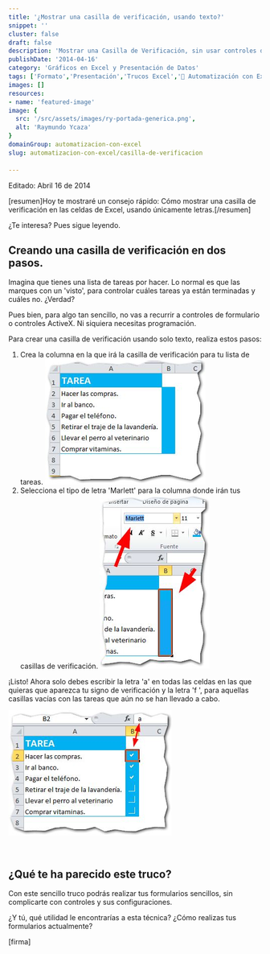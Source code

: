 ```yaml
---
title: '¿Mostrar una casilla de verificación, usando texto?'
snippet: ''
cluster: false
draft: false 
description: 'Mostrar una Casilla de Verificación, sin usar controles de formulario, puede ser una gran ayuda si tienes planeado hacer un listado muy sencillo.'
publishDate: '2014-04-16'
category: 'Gráficos en Excel y Presentación de Datos'
tags: ['Formato','Presentación','Trucos Excel','🤖 Automatización con Excel']
images: []
resources: 
- name: 'featured-image'
image: {
  src: '/src/assets/images/ry-portada-generica.png',
  alt: 'Raymundo Ycaza'
}
domainGroup: automatizacion-con-excel
slug: automatizacion-con-excel/casilla-de-verificacion

---
```


Editado: Abril 16 de 2014

\[resumen\]Hoy te mostraré un consejo rápido: Cómo mostrar una casilla de verificación en las celdas de Excel, usando únicamente letras.\[/resumen\]

¿Te interesa? Pues sigue leyendo.

## Creando una casilla de verificación en dos pasos.

Imagina que tienes una lista de tareas por hacer. Lo normal es que las marques con un 'visto', para controlar cuáles tareas ya están terminadas y cuáles no. ¿Verdad?

Pues bien, para algo tan sencillo, no vas a recurrir a controles de formulario o controles ActiveX. Ni siquiera necesitas programación.

Para crear una casilla de verificación usando solo texto, realiza estos pasos:

1. Crea la columna en la que irá la casilla de verificación para tu lista de tareas. [![Casilla de Verificación](/src/assets/images/2023/casilla-de-verificacion-0011.jpg)](http://raymundoycaza.com/wp-content/uploads/casilla-de-verificacion-0011.jpg) 
2. Selecciona el tipo de letra 'Marlett' para la columna donde irán tus casillas de verificación. [![Casilla de Verificación](/src/assets/images/2023/casilla-de-verificacion-0021.jpg)](http://raymundoycaza.com/wp-content/uploads/casilla-de-verificacion-0021.jpg)

¡Listo! Ahora solo debes escribir la letra 'a' en todas las celdas en las que quieras que aparezca tu signo de verificación y la letra 'f ', para aquellas casillas vacías con las tareas que aún no se han llevado a cabo.

[![Casilla de Verificación](/src/assets/images/2023/casilla-de-verificacion-0031.jpg)](http://raymundoycaza.com/wp-content/uploads/casilla-de-verificacion-0031.jpg)

 

## ¿Qué te ha parecido este truco?

Con este sencillo truco podrás realizar tus formularios sencillos, sin complicarte con controles y sus configuraciones.

¿Y tú, qué utilidad le encontrarías a esta técnica? ¿Cómo realizas tus formularios actualmente?

\[firma\]
